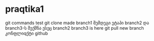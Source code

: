 # praqtika1
git commands test
git clone
made branch1
შემდეგი ეტაპი branch2 და branch3-ს შექმნა
ესეც branch2
branch3 is here
git pull
new branch
კონფლიqქტი github

